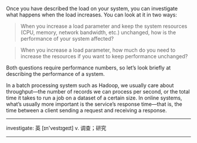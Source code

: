 Once you have described the load on your system, you can investigate what happens when the load increases. You can look at it in two ways:

> When you increase a load parameter and keep the system resources (CPU, memory, network bandwidth, etc.) unchanged, how is the performance of your system affected?

> When you increase a load parameter, how much do you need to increase the resources if you want to keep performance unchanged?

Both questions require performance numbers, so let’s look briefly at describing the performance of a system.

In a batch processing system such as Hadoop, we usually care about throughput—the number of records we can process per second, or the total time it takes to run a job on a dataset of a certain size. In online systems, what’s usually more important is the service’s response time—that is, the time between a client sending a request and receiving a response. 

----

investigate: 英 [ɪn'vestɪgeɪt] v. 调查；研究

----
